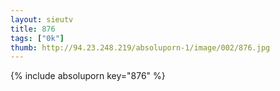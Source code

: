 ```yaml
--- 
layout: sieutv
title: 876
tags: ["0k"]
thumb: http://94.23.248.219/absoluporn-1/image/002/876.jpg
---
```

{% include absoluporn key="876" %} 

